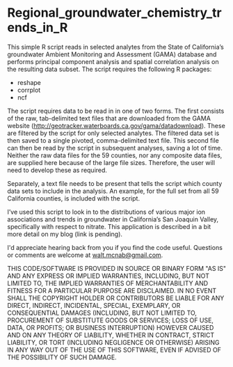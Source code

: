 # Regional_groundwater_chemistry_trends_in_R

This simple R script reads in selected analytes from the State of California’s groundwater Ambient Monitoring and Assessment (GAMA) database and performs principal component analysis and spatial correlation analysis on the resulting data subset. The script requires the following R packages:

* reshape
* corrplot
* ncf

The script requires data to be read in in one of two forms. The first consists of the raw, tab-delimited text files that are downloaded from the GAMA website (http://geotracker.waterboards.ca.gov/gama/datadownload). These are filtered by the script for only selected analytes. The filtered data set is then saved to a single pivoted, comma-delimited text file. This second file can then be read by the script in subsequent analyses, saving a lot of time. Neither the raw data files for the 59 counties, nor any composite data files, are supplied here because of the large file sizes. Therefore, the user will need to develop these as required.

Separately, a text file needs to be present that tells the script which county data sets to include in the analysis. An example, for the full set from all 59 California counties, is included with the script.

I’ve used this script to look in to the distributions of various major ion associations and trends in groundwater in California’s San Joaquin Valley, specifically with respect to nitrate. This application is described in a bit more detail on my blog (link is pending).

I'd appreciate hearing back from you if you find the code useful. Questions or comments are welcome at walt.mcnab@gmail.com.

THIS CODE/SOFTWARE IS PROVIDED IN SOURCE OR BINARY FORM "AS IS" AND ANY EXPRESS OR IMPLIED WARRANTIES, INCLUDING, BUT NOT LIMITED TO, THE IMPLIED WARRANTIES OF MERCHANTABILITY AND FITNESS FOR A PARTICULAR PURPOSE ARE DISCLAIMED. IN NO EVENT SHALL THE COPYRIGHT HOLDER OR CONTRIBUTORS BE LIABLE FOR ANY DIRECT, INDIRECT, INCIDENTAL, SPECIAL, EXEMPLARY, OR CONSEQUENTIAL DAMAGES (INCLUDING, BUT NOT LIMITED TO, PROCUREMENT OF SUBSTITUTE GOODS OR SERVICES; LOSS OF USE, DATA, OR PROFITS; OR BUSINESS INTERRUPTION) HOWEVER CAUSED AND ON ANY THEORY OF LIABILITY, WHETHER IN CONTRACT, STRICT LIABILITY, OR TORT (INCLUDING NEGLIGENCE OR OTHERWISE) ARISING IN ANY WAY OUT OF THE USE OF THIS SOFTWARE, EVEN IF ADVISED OF THE POSSIBILITY OF SUCH DAMAGE.

